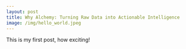 ```yaml
---
layout: post
title: Why Alchemy: Turning Raw Data into Actionable Intelligence
image: /img/hello_world.jpeg
---
```


This is my first post, how exciting!

